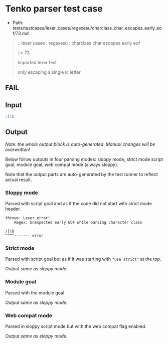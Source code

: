 # Tenko parser test case

- Path: tests/testcases/lexer_cases/regexesu/charclass_char_escapes_early_eof/73.md

> :: lexer cases : regexesu : charclass char escapes early eof
>
> ::> 73
>
> Imported lexer test
>
> only escaping a single lc letter

## FAIL

## Input

`````js
/[\b
`````

## Output

_Note: the whole output block is auto-generated. Manual changes will be overwritten!_

Below follow outputs in four parsing modes: sloppy mode, strict mode script goal, module goal, web compat mode (always sloppy).

Note that the output parts are auto-generated by the test runner to reflect actual result.

### Sloppy mode

Parsed with script goal and as if the code did not start with strict mode header.

`````
throws: Lexer error!
    Regex: Unexpected early EOF while parsing character class

/[\b
^^^^------- error
`````

### Strict mode

Parsed with script goal but as if it was starting with `"use strict"` at the top.

_Output same as sloppy mode._

### Module goal

Parsed with the module goal.

_Output same as sloppy mode._

### Web compat mode

Parsed in sloppy script mode but with the web compat flag enabled.

_Output same as sloppy mode._

